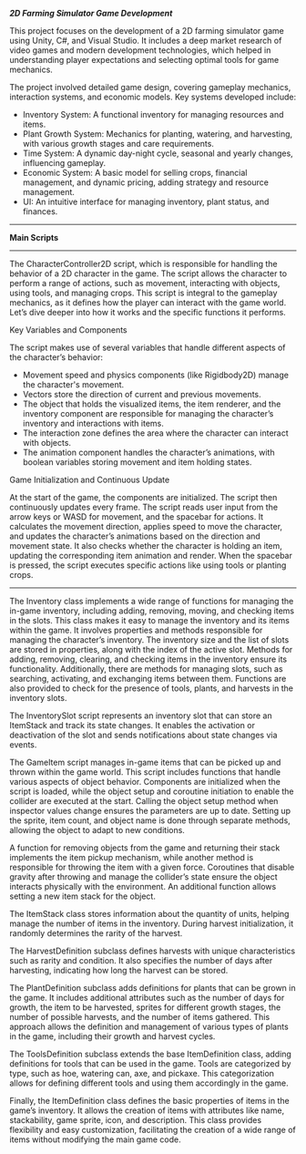 ***2D Farming Simulator Game Development***

This project focuses on the development of a 2D farming simulator game using Unity, C#, and Visual Studio. It includes a deep market research of video games and modern development technologies, which helped in understanding player expectations and selecting optimal tools for game mechanics.

The project involved detailed game design, covering gameplay mechanics, interaction systems, and economic models. 
Key systems developed include:

- Inventory System: A functional inventory for managing resources and items.
- Plant Growth System: Mechanics for planting, watering, and harvesting, with various growth stages and care requirements.
- Time System: A dynamic day-night cycle, seasonal and yearly changes, influencing gameplay.
- Economic System: A basic model for selling crops, financial management, and dynamic pricing, adding strategy and resource management.
- UI: An intuitive interface for managing inventory, plant status, and finances.

_____
**Main Scripts**
_____

The CharacterController2D script, which is responsible for handling the behavior of a 2D character in the game. The script allows the character to perform a range of actions, such as movement, interacting with objects, using tools, and managing crops. This script is integral to the gameplay mechanics, as it defines how the player can interact with the game world. Let’s dive deeper into how it works and the specific functions it performs.

<p>Key Variables and Components</p>

The script makes use of several variables that handle different aspects of the character’s behavior:


- Movement speed and physics components (like Rigidbody2D) manage the character's movement.
- Vectors store the direction of current and previous movements.
- The object that holds the visualized items, the item renderer, and the inventory component are responsible for managing the character’s inventory and interactions with items.
- The interaction zone defines the area where the character can interact with objects.
- The animation component handles the character’s animations, with boolean variables storing movement and item holding states.

<p>Game Initialization and Continuous Update</p>

At the start of the game, the components are initialized. The script then continuously updates every frame. The script reads user input from the arrow keys or WASD for movement, and the spacebar for actions. It calculates the movement direction, applies speed to move the character, and updates the character’s animations based on the direction and movement state. It also checks whether the character is holding an item, updating the corresponding item animation and render. When the spacebar is pressed, the script executes specific actions like using tools or planting crops.

_____

The Inventory class implements a wide range of functions for managing the in-game inventory, including adding, removing, moving, and checking items in the slots. This class makes it easy to manage the inventory and its items within the game. It involves properties and methods responsible for managing the character’s inventory. The inventory size and the list of slots are stored in properties, along with the index of the active slot. Methods for adding, removing, clearing, and checking items in the inventory ensure its functionality. Additionally, there are methods for managing slots, such as searching, activating, and exchanging items between them. Functions are also provided to check for the presence of tools, plants, and harvests in the inventory slots.

The InventorySlot script represents an inventory slot that can store an ItemStack and track its state changes. It enables the activation or deactivation of the slot and sends notifications about state changes via events.

The GameItem script manages in-game items that can be picked up and thrown within the game world. This script includes functions that handle various aspects of object behavior. Components are initialized when the script is loaded, while the object setup and coroutine initiation to enable the collider are executed at the start. Calling the object setup method when inspector values change ensures the parameters are up to date. Setting up the sprite, item count, and object name is done through separate methods, allowing the object to adapt to new conditions.

A function for removing objects from the game and returning their stack implements the item pickup mechanism, while another method is responsible for throwing the item with a given force. Coroutines that disable gravity after throwing and manage the collider’s state ensure the object interacts physically with the environment. An additional function allows setting a new item stack for the object.

The ItemStack class stores information about the quantity of units, helping manage the number of items in the inventory. During harvest initialization, it randomly determines the rarity of the harvest.

The HarvestDefinition subclass defines harvests with unique characteristics such as rarity and condition. It also specifies the number of days after harvesting, indicating how long the harvest can be stored.

The PlantDefinition subclass adds definitions for plants that can be grown in the game. It includes additional attributes such as the number of days for growth, the item to be harvested, sprites for different growth stages, the number of possible harvests, and the number of items gathered. This approach allows the definition and management of various types of plants in the game, including their growth and harvest cycles.

The ToolsDefinition subclass extends the base ItemDefinition class, adding definitions for tools that can be used in the game. Tools are categorized by type, such as hoe, watering can, axe, and pickaxe. This categorization allows for defining different tools and using them accordingly in the game.

Finally, the ItemDefinition class defines the basic properties of items in the game’s inventory. It allows the creation of items with attributes like name, stackability, game sprite, icon, and description. This class provides flexibility and easy customization, facilitating the creation of a wide range of items without modifying the main game code.

